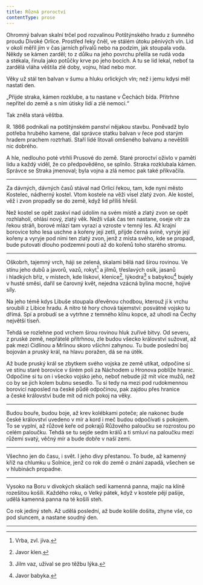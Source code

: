```yaml
---
title: Různá proroctví
contentType: prose
---
```


<section>

Ohromný balvan skalní trčel pod rozvalinou Potštýnského hradu z šumného proudu Divoké Orlice. Prostřed řeky čněl, ve stálém útoku pěnivých vln. Lid v okolí měřil jím v čas jarních přívalů nebo na podzim, jak stoupala voda. Někdy se kámen zarděl; to z důlku na jeho povrchu přelila se rudá voda a stékala, řinula jako potůčky krve po jeho bocích. A tu se lid lekal, neboť ta zardělá vláha věštila zlé doby, vojnu, hlad nebo mor.

Věky už stál ten balvan v šumu a hluku orlických vln; než i jemu kdysi měl nastati den.

„Přijde straka, kámen rozklube, a tu nastane v Čechách bída. Přitrhne nepřítel do země a s ním útisky lidí a zlé nemoci.“

Tak zněla stará věštba.

R. 1866 podnikali na potštýnském panství nějakou stavbu. Poněvadž bylo potřeba hrubého kamene, dal správce statku balvan v řece pod starým hradem prachem roztrhati. Staří lidé litovali omšeného balvanu a nevěštili nic dobrého.

A hle, nedlouho poté vtrhli Prusové do země. Staré proroctví oživlo v paměti lidu a každý viděl, že co předpověděno, se splnilo. Straka rozklubala kámen. Správce se Straka jmenoval; byla vojna a zlá nemoc pak také přikvačila.

* * *

Za dávných, dávných časů stával nad Orlicí řekou, tam, kde nyní město Kostelec, nádherný kostel. Vtom kostele na věži visel zlatý zvon. Ale kostel, věž i zvon propadly se do země, když lid příliš hřešil.

Než kostel se opět zaskví nad údolím na svém místě a zlatý zvon se opět rozhlaholí, ohlásí nový, zlatý věk. Nežli však čas ten nastane, oseje vítr za řekou stráň, borové mlází tam vyrazí a vzroste v temný les. Až krajní borovice toho lesa uschne a kořeny její zetlí, přijde černá svině, vyryje její kořeny a vyryje pod nimi ten zlatý zvon, jenž z místa svého, kde se propadl, bude putovati dlouho podzemní poutí až do kořenů toho starého stromu.

* * *

Oškobrh, tajemný vrch, háji se zelená, skalami bělá nad širou rovinou. Ve stínu jeho dubů a javorů, vazů, rokyt[^96] a jilmů, třeslavých osik, jasanů i hladkých bříz, v místech, kde lískoví, klenice[^97], lýkodra[^98] s babykou[^99] bujely v husté směsi, dařil se čarovný květ, nejedna vzácná bylina mocné, hojivé síly.

Na jeho témě kdys Libuše stoupala dřevěnou chodbou, kterouž jí k vrchu sroubili z Libice hradu. A nitro té hory chová tajemství: posvátné vojsko tu dřímá. Spí a probudí se a vytrhne z temného klínu kopce, až uhodí na Čechy největší tíseň.

Tehdá se rozlehne pod vrchem širou rovinou hluk zuřivé bitvy. Od severu, z pruské země, nepřátelé přitrhnou, zle budou všecko království sužovat, až pak mezi Cidlinou a Mrlinou skoro všichni zahynou. Tu bude poslední boj bojován a pruský král, na hlavu poražen, dá se na útěk.

Až bude pruský král se zbytkem svého vojska ze země utíkat, odpočine si ve stínu staré borovice v širém poli za Náchodem u Hronova poblíže hranic. Odpočine si tu on i všecko vojsko jeho, neboť nebude již mít více mužů, než co by se jich kolem bubnu sesedlo. Tu si tedy na mezi pod rudokmennou borovicí naposled na české půdě odpočinou, pak zajdou přes hranice a české království bude mít od nich pokoj na věky.

* * *

Budou bouře, budou boje, až krev kolébkami poteče; ale nakonec bude české království uvedeno v mír a kord i meč budou odpočívati s pokojem. To se vyplní, až růžové keře od pokrajů Růžového paloučku se rozrostou po celém paloučku. Tehdá se tu sejde sedm králů a ti smluví na paloučku mezi růžemi svatý, věčný mír a bude dobře v naší zemi.

* * *

Všechno jen do času, i svět. I jeho divy přestanou. To bude, až kamenný kříž na chlumku u Solnice, jenž co rok do země o znání zapadá, všechen se v hlubinách propadne.

* * *

Vysoko na Boru v divokých skalách sedí kamenná panna, majíc na klíně rozešitou košili. Každého roku, o Velký pátek, když v kostele pějí pašije, udělá kamenná panna na té košili steh.

Co rok jediný steh. Až udělá poslední, až bude košile došita, zhyne vše, co pod sluncem, a nastane soudný den.

* * *

[^96]: Vrba, zvl. jíva.

[^97]: Javor klen.

[^98]: Jilm vaz, užíval se pro těžbu lýka.

[^99]: Javor babyka.

</section>
